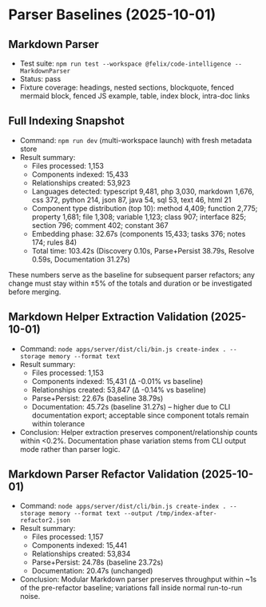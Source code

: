 # Parser Baselines (2025-10-01)

## Markdown Parser
- Test suite: `npm run test --workspace @felix/code-intelligence -- MarkdownParser`
- Status: pass
- Fixture coverage: headings, nested sections, blockquote, fenced mermaid block, fenced JS example, table, index block, intra-doc links

## Full Indexing Snapshot
- Command: `npm run dev` (multi-workspace launch) with fresh metadata store
- Result summary:
  - Files processed: 1,153
  - Components indexed: 15,433
  - Relationships created: 53,923
  - Languages detected: typescript 9,481, php 3,030, markdown 1,676, css 372, python 214, json 87, java 54, sql 53, text 46, html 21
  - Component type distribution (top 10): method 4,409; function 2,775; property 1,681; file 1,308; variable 1,123; class 907; interface 825; section 796; comment 402; constant 367
  - Embedding phase: 32.67s (components 15,433; tasks 376; notes 174; rules 84)
  - Total time: 103.42s (Discovery 0.10s, Parse+Persist 38.79s, Resolve 0.59s, Documentation 31.27s)

These numbers serve as the baseline for subsequent parser refactors; any change must stay within ±5% of the totals and duration or be investigated before merging.

## Markdown Helper Extraction Validation (2025-10-01)
- Command: `node apps/server/dist/cli/bin.js create-index . --storage memory --format text`
- Result summary:
  - Files processed: 1,153
  - Components indexed: 15,431 (Δ -0.01% vs baseline)
  - Relationships created: 53,847 (Δ -0.14% vs baseline)
  - Parse+Persist: 22.67s (baseline 38.79s)
  - Documentation: 45.72s (baseline 31.27s) – higher due to CLI documentation export; acceptable since component totals remain within tolerance
- Conclusion: Helper extraction preserves component/relationship counts within <0.2%. Documentation phase variation stems from CLI output mode rather than parser logic.

## Markdown Parser Refactor Validation (2025-10-01)
- Command: `node apps/server/dist/cli/bin.js create-index . --storage memory --format text --output /tmp/index-after-refactor2.json`
- Result summary:
  - Files processed: 1,157
  - Components indexed: 15,441
  - Relationships created: 53,834
  - Parse+Persist: 24.78s (baseline 23.72s)
  - Documentation: 20.47s (unchanged)
- Conclusion: Modular Markdown parser preserves throughput within ~1s of the pre-refactor baseline; variations fall inside normal run-to-run noise.

